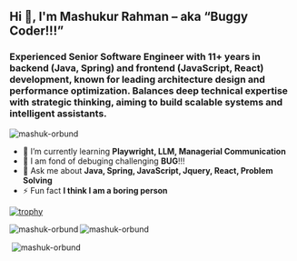 ## Hi 👋, I'm Mashukur Rahman – aka “Buggy Coder!!!”

### Experienced Senior Software Engineer with 11+ years in backend (Java, Spring) and frontend (JavaScript, React) development, known for leading architecture design and performance optimization. Balances deep technical expertise with strategic thinking, aiming to build scalable systems and intelligent assistants.

<p align="left"> <img src="https://komarev.com/ghpvc/?username=mashuk-orbund&label=Profile%20views&color=green&style=flat" alt="mashuk-orbund" /> </p>

- 🌱 I’m currently learning **Playwright, LLM, Managerial Communication**
- 💖 I am fond of debuging challenging **BUG**!!!
- 💬 Ask me about **Java, Spring, JavaScript, Jquery, React, Problem Solving**
- ⚡ Fun fact **I think I am a boring person**

[![trophy](https://github-profile-trophy.vercel.app/?username=mashuk-orbund&rank=-?&margin-w=15&margin-h=15)](https://github.com/ryo-ma/github-profile-trophy)

<p><img align="left" src="https://github-readme-stats.vercel.app/api/top-langs?username=mashuk-orbund&show_icons=true&locale=en&layout=compact" alt="mashuk-orbund" /></p>

<p><img align="center" src="https://github-readme-streak-stats.herokuapp.com/?user=mashuk-orbund" alt="mashuk-orbund" /></p>

<p>&nbsp;<img align="center" src="https://github-readme-stats.vercel.app/api?username=mashuk-orbund&show_icons=true&locale=en" alt="mashuk-orbund" /></p>


<!--
**mashuk-orbund/mashuk-orbund** is a ✨ _special_ ✨ repository because its `README.md` (this file) appears on your GitHub profile.

Here are some ideas to get you started:

- 🔭 I’m currently working on ...
- 🌱 I’m currently learning ...
- 👯 I’m looking to collaborate on ...
- 🤔 I’m looking for help with ...
- 💬 Ask me about ...
- 📫 How to reach me: ...
- 😄 Pronouns: ...
- ⚡ Fun fact: ...
-->
